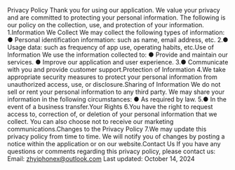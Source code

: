 Privacy Policy
Thank you for using our application. We value your privacy and are committed to protecting your personal information. The following is our policy on the collection, use, and protection of your information.
1.Information We Collect
We may collect the following types of information:
● Personal identification information: such as name, email address, etc.
2.● Usage data: such as frequency of app use, operating habits, etc.Use of Information
We use the information collected to:
● Provide and maintain our services.
● Improve our application and user experience.
3.● Communicate with you and provide customer support.Protection of Information
4.We take appropriate security measures to protect your personal information from unauthorized access, use, or disclosure.Sharing of Information
We do not sell or rent your personal information to any third party. We may share your information in the following circumstances:
● As required by law.
5.● In the event of a business transfer.Your Rights
6.You have the right to request access to, correction of, or deletion of your personal information that we collect. You can also choose not to receive our marketing communications.Changes to the Privacy Policy
7.We may update this privacy policy from time to time. We will notify you of changes by posting a notice within the application or on our website.Contact Us
If you have any questions or comments regarding this privacy policy, please contact us:
Email: zhyiphonex@outlook.com
Last updated: October 14, 2024

